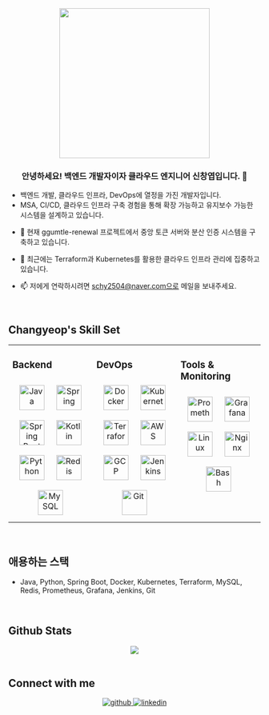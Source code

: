 <div align="center">
<img src="https://rishavanand.github.io/static/images/greetings.gif" align="center" style="width: 300px" />
</div>  

### <div align="center">안녕하세요! 백엔드 개발자이자 클라우드 엔지니어 신창엽입니다. 👋

- 백엔드 개발, 클라우드 인프라, DevOps에 열정을 가진 개발자입니다.
- MSA, CI/CD, 클라우드 인프라 구축 경험을 통해 확장 가능하고 유지보수 가능한 시스템을 설계하고 있습니다.

</div>  

- 🔭 현재 ggumtle-renewal 프로젝트에서 중앙 토큰 서버와 분산 인증 시스템을 구축하고 있습니다.
  
- 🌱 최근에는 Terraform과 Kubernetes를 활용한 클라우드 인프라 관리에 집중하고 있습니다.
  
- 📫 저에게 연락하시려면 schy2504@naver.com으로 메일을 보내주세요.  
  
<br/>  

## Changyeop's Skill Set  
<table><tr><td valign="top" width="33%">


### Backend  
<div align="center">  
<img style="margin: 10px" src="https://profilinator.rishav.dev/skills-assets/java-original.svg" alt="Java" height="50" />  
<img style="margin: 10px" src="https://profilinator.rishav.dev/skills-assets/springio-icon.svg" alt="Spring" height="50" />  
<img style="margin: 10px" src="https://profilinator.rishav.dev/skills-assets/springboot-icon.svg" alt="Spring Boot" height="50" />  
<img style="margin: 10px" src="https://profilinator.rishav.dev/skills-assets/kotlinlang-icon.svg" alt="Kotlin" height="50" />  
<img style="margin: 10px" src="https://profilinator.rishav.dev/skills-assets/python-original.svg" alt="Python" height="50" />  
<img style="margin: 10px" src="https://profilinator.rishav.dev/skills-assets/redis-original-wordmark.svg" alt="Redis" height="50" />  
<img style="margin: 10px" src="https://profilinator.rishav.dev/skills-assets/mysql-original-wordmark.svg" alt="MySQL" height="50" />  
</div>

</td><td valign="top" width="33%">



### DevOps  
<div align="center">  
<img style="margin: 10px" src="https://profilinator.rishav.dev/skills-assets/docker-original-wordmark.svg" alt="Docker" height="50" />  
<img style="margin: 10px" src="https://profilinator.rishav.dev/skills-assets/kubernetes-icon.svg" alt="Kubernetes" height="50" />  
<img style="margin: 10px" src="https://profilinator.rishav.dev/skills-assets/terraformio-icon.svg" alt="Terraform" height="50" />  
<img style="margin: 10px" src="https://profilinator.rishav.dev/skills-assets/amazonwebservices-original-wordmark.svg" alt="AWS" height="50" />  
<img style="margin: 10px" src="https://profilinator.rishav.dev/skills-assets/google_cloud-icon.svg" alt="GCP" height="50" />  
<img style="margin: 10px" src="https://profilinator.rishav.dev/skills-assets/jenkins-icon.svg" alt="Jenkins" height="50" />  
<img style="margin: 10px" src="https://profilinator.rishav.dev/skills-assets/git-scm-icon.svg" alt="Git" height="50" />  
</div>

</td><td valign="top" width="33%">



### Tools & Monitoring  
<div align="center">  
<img style="margin: 10px" src="https://profilinator.rishav.dev/skills-assets/prometheus-icon.svg" alt="Prometheus" height="50" />  
<img style="margin: 10px" src="https://profilinator.rishav.dev/skills-assets/grafana.png" alt="Grafana" height="50" />  
<img style="margin: 10px" src="https://profilinator.rishav.dev/skills-assets/linux-original.svg" alt="Linux" height="50" />  
<img style="margin: 10px" src="https://profilinator.rishav.dev/skills-assets/nginx-original.svg" alt="Nginx" height="50" />  
<img style="margin: 10px" src="https://profilinator.rishav.dev/skills-assets/bash-icon.svg" alt="Bash" height="50" />  
</div>

</td></tr></table>  

<br/>

## 애용하는 스택
* Java, Python, Spring Boot, Docker, Kubernetes, Terraform, MySQL, Redis, Prometheus, Grafana, Jenkins, Git

<br/>

## Github Stats  
<div align="center"><img src="https://github-readme-stats.vercel.app/api?username=404-not-foundl&show_icons=true&count_private=true&hide_border=true" align="center" /></div>

<br/>


## Connect with me  
<div align="center">
<a href="https://github.com/404-not-foundl" target="_blank">
<img src=https://img.shields.io/badge/github-%2324292e.svg?&style=for-the-badge&logo=github&logoColor=white alt=github style="margin-bottom: 5px;" />
</a>  
<a href="https://www.linkedin.com/in/phillip-shin-b09458306/" target="_blank">
<img src=https://img.shields.io/badge/linkedin-%230077B5.svg?&style=for-the-badge&logo=linkedin&logoColor=white alt=linkedin style="margin-bottom: 5px;" />
</a>  
</div>  
